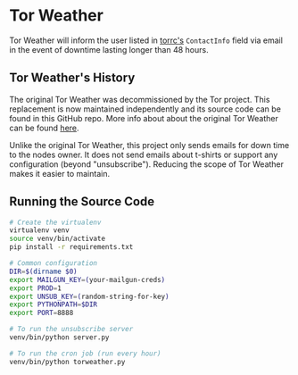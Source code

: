 # Tor Weather

Tor Weather will inform the user listed in [torrc's](https://www.torproject.org/docs/tor-doc-relay.html.en) `ContactInfo` field via email in the event of downtime lasting longer than 48 hours.

## Tor Weather's History

The original Tor Weather was decommissioned by the Tor project. This replacement is now maintained independently and its source code can be found in this GitHub repo. More info about about the original Tor Weather can be found [here](https://lists.torproject.org/pipermail/tor-relays/2016-June/009424.html).

Unlike the original Tor Weather, this project only sends emails for down time to the nodes owner. It does not send emails about t-shirts or support any configuration (beyond "unsubscribe"). Reducing the scope of Tor Weather makes it easier to maintain.

## Running the Source Code

```bash
# Create the virtualenv
virtualenv venv
source venv/bin/activate
pip install -r requirements.txt

# Common configuration
DIR=$(dirname $0)
export MAILGUN_KEY=(your-mailgun-creds)
export PROD=1
export UNSUB_KEY=(random-string-for-key)
export PYTHONPATH=$DIR
export PORT=8888

# To run the unsubscribe server
venv/bin/python server.py

# To run the cron job (run every hour)
venv/bin/python torweather.py
```
